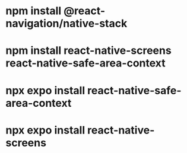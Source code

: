 # npm install @react-navigation/native-stack
# npm install react-native-screens react-native-safe-area-context
# npx expo install react-native-safe-area-context
# npx expo install react-native-screens